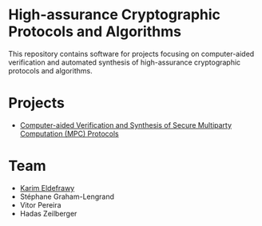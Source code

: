 # High-assurance Cryptographic Protocols and Algorithms

This repository contains software for projects focusing on computer-aided verification and automated synthesis of high-assurance cryptographic protocols and algorithms.

# Projects
* [Computer-aided Verification and Synthesis of Secure Multiparty Computation (MPC) Protocols](https://github.com/SRI-CSL/high-assurance-crypto/edit/main/ha-mpc.md)


# Team
- [Karim Eldefrawy](https://keldefrawy.github.io/)
- Stéphane Graham-Lengrand
- Vitor Pereira
- Hadas Zeilberger
